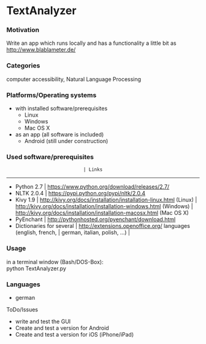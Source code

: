 # TextAnalyzer

### Motivation
Write an app which runs locally and has a functionality a little bit as http://www.blablameter.de/

### Categories
computer accessibility, Natural Language Processing

### Platforms/Operating systems
- with installed software/prerequisites
  - Linux
  - Windows
  - Mac OS X
- as an app (all software is included)
  - Android (still under construction)

### Used software/prerequisites     
                                | Links
---------------------------------------------------------------------------------------------------------
- Python 2.7                    | https://www.python.org/download/releases/2.7/
- NLTK 2.0.4                    | https://pypi.python.org/pypi/nltk/2.0.4
- Kivy 1.9                      | http://kivy.org/docs/installation/installation-linux.html   (Linux)
                                | http://kivy.org/docs/installation/installation-windows.html (Windows)
                                | http://kivy.org/docs/installation/installation-macosx.html  (Mac OS X)
- PyEnchant                     | http://pythonhosted.org/pyenchant/download.html
- Dictionaries for several      | http://extensions.openoffice.org/
  languages (english, french,   |
  german, italian, polish, ...) |

### Usage
in a terminal window (Bash/DOS-Box): <br>
python TextAnalyzer.py <filename>

### Languages
- german

ToDo/Issues
- write and test the GUI
- Create and test a version for Android
- Create and test a version for iOS (iPhone/iPad)

